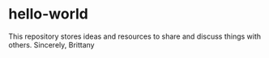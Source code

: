 # hello-world
This repository stores ideas and resources to share and discuss things with others.
Sincerely, Brittany
